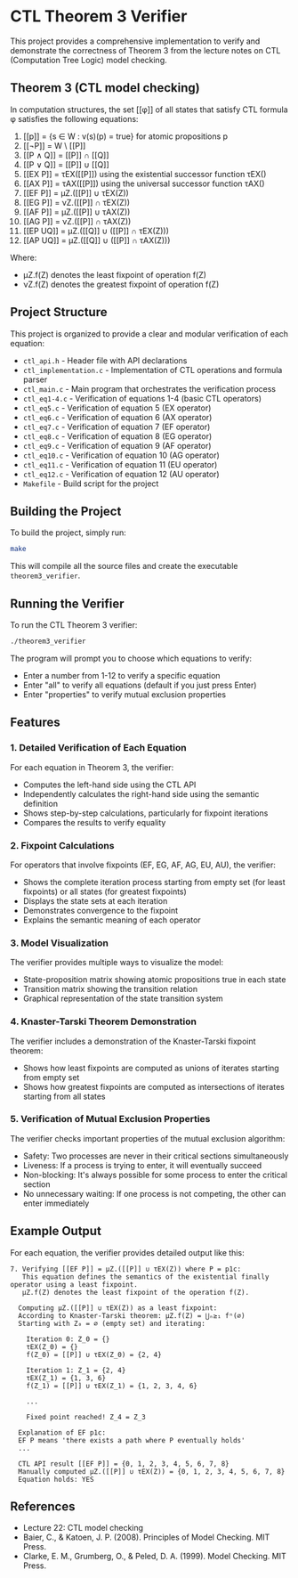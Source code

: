 # CTL Theorem 3 Verifier

This project provides a comprehensive implementation to verify and demonstrate the correctness of Theorem 3 from the lecture notes on CTL (Computation Tree Logic) model checking.

## Theorem 3 (CTL model checking)

In computation structures, the set [[φ]] of all states that satisfy CTL formula φ satisfies the following equations:

1. [[p]] = {s ∈ W : v(s)(p) = true} for atomic propositions p
2. [[¬P]] = W \ [[P]]
3. [[P ∧ Q]] = [[P]] ∩ [[Q]]
4. [[P ∨ Q]] = [[P]] ∪ [[Q]]
5. [[EX P]] = τEX([[P]]) using the existential successor function τEX()
6. [[AX P]] = τAX([[P]]) using the universal successor function τAX()
7. [[EF P]] = μZ.([[P]] ∪ τEX(Z))
8. [[EG P]] = νZ.([[P]] ∩ τEX(Z))
9. [[AF P]] = μZ.([[P]] ∪ τAX(Z))
10. [[AG P]] = νZ.([[P]] ∩ τAX(Z))
11. [[EP UQ]] = μZ.([[Q]] ∪ ([[P]] ∩ τEX(Z)))
12. [[AP UQ]] = μZ.([[Q]] ∪ ([[P]] ∩ τAX(Z)))

Where:
- μZ.f(Z) denotes the least fixpoint of operation f(Z)
- νZ.f(Z) denotes the greatest fixpoint of operation f(Z)

## Project Structure

This project is organized to provide a clear and modular verification of each equation:

- `ctl_api.h` - Header file with API declarations
- `ctl_implementation.c` - Implementation of CTL operations and formula parser
- `ctl_main.c` - Main program that orchestrates the verification process
- `ctl_eq1-4.c` - Verification of equations 1-4 (basic CTL operators)
- `ctl_eq5.c` - Verification of equation 5 (EX operator)
- `ctl_eq6.c` - Verification of equation 6 (AX operator)
- `ctl_eq7.c` - Verification of equation 7 (EF operator)
- `ctl_eq8.c` - Verification of equation 8 (EG operator)
- `ctl_eq9.c` - Verification of equation 9 (AF operator)
- `ctl_eq10.c` - Verification of equation 10 (AG operator)
- `ctl_eq11.c` - Verification of equation 11 (EU operator)
- `ctl_eq12.c` - Verification of equation 12 (AU operator)
- `Makefile` - Build script for the project

## Building the Project

To build the project, simply run:

```bash
make
```

This will compile all the source files and create the executable `theorem3_verifier`.

## Running the Verifier

To run the CTL Theorem 3 verifier:

```bash
./theorem3_verifier
```

The program will prompt you to choose which equations to verify:
- Enter a number from 1-12 to verify a specific equation
- Enter "all" to verify all equations (default if you just press Enter)
- Enter "properties" to verify mutual exclusion properties

## Features

### 1. Detailed Verification of Each Equation

For each equation in Theorem 3, the verifier:
- Computes the left-hand side using the CTL API
- Independently calculates the right-hand side using the semantic definition
- Shows step-by-step calculations, particularly for fixpoint iterations
- Compares the results to verify equality

### 2. Fixpoint Calculations

For operators that involve fixpoints (EF, EG, AF, AG, EU, AU), the verifier:
- Shows the complete iteration process starting from empty set (for least fixpoints) or all states (for greatest fixpoints)
- Displays the state sets at each iteration
- Demonstrates convergence to the fixpoint
- Explains the semantic meaning of each operator

### 3. Model Visualization

The verifier provides multiple ways to visualize the model:
- State-proposition matrix showing atomic propositions true in each state
- Transition matrix showing the transition relation
- Graphical representation of the state transition system

### 4. Knaster-Tarski Theorem Demonstration

The verifier includes a demonstration of the Knaster-Tarski fixpoint theorem:
- Shows how least fixpoints are computed as unions of iterates starting from empty set
- Shows how greatest fixpoints are computed as intersections of iterates starting from all states

### 5. Verification of Mutual Exclusion Properties

The verifier checks important properties of the mutual exclusion algorithm:
- Safety: Two processes are never in their critical sections simultaneously
- Liveness: If a process is trying to enter, it will eventually succeed
- Non-blocking: It's always possible for some process to enter the critical section
- No unnecessary waiting: If one process is not competing, the other can enter immediately

## Example Output

For each equation, the verifier provides detailed output like this:

```
7. Verifying [[EF P]] = μZ.([[P]] ∪ τEX(Z)) where P = p1c:
   This equation defines the semantics of the existential finally operator using a least fixpoint.
   μZ.f(Z) denotes the least fixpoint of the operation f(Z).

  Computing μZ.([[P]] ∪ τEX(Z)) as a least fixpoint:
  According to Knaster-Tarski theorem: μZ.f(Z) = ⋃ₙ≥₁ fⁿ(∅)
  Starting with Z₀ = ∅ (empty set) and iterating:
  
    Iteration 0: Z_0 = {}
    τEX(Z_0) = {}
    f(Z_0) = [[P]] ∪ τEX(Z_0) = {2, 4}
    
    Iteration 1: Z_1 = {2, 4}
    τEX(Z_1) = {1, 3, 6}
    f(Z_1) = [[P]] ∪ τEX(Z_1) = {1, 2, 3, 4, 6}
    
    ...
    
    Fixed point reached! Z_4 = Z_3
    
  Explanation of EF p1c:
  EF P means 'there exists a path where P eventually holds'
  ...
  
  CTL API result [[EF P]] = {0, 1, 2, 3, 4, 5, 6, 7, 8}
  Manually computed μZ.([[P]] ∪ τEX(Z)) = {0, 1, 2, 3, 4, 5, 6, 7, 8}
  Equation holds: YES
```

## References

- Lecture 22: CTL model checking
- Baier, C., & Katoen, J. P. (2008). Principles of Model Checking. MIT Press.
- Clarke, E. M., Grumberg, O., & Peled, D. A. (1999). Model Checking. MIT Press.
